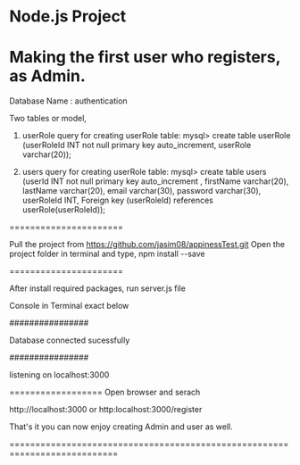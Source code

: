 # Node.js Project
# Making the first user who registers, as Admin.
Database Name : authentication

Two tables or model,
1. userRole
query for creating userRole table:
mysql> create table userRole (userRoleId INT not null primary key auto_increment, userRole varchar(20));




2. users
query for creating userRole table:
mysql> create table users (userId INT not null primary key auto_increment , firstName varchar(20), lastName varchar(20), email varchar(30), password varchar(30), userRoleId INT, Foreign key (userRoleId) references userRole(userRoleId));

======================

Pull the project from https://github.com/jasim08/appinessTest.git
Open the project folder in terminal and type,
npm install --save


======================

After install required packages, 
run server.js file


Console in Terminal exact below

################

Database connected sucessfully

################

listening on localhost:3000

==================
Open browser and serach

http://localhost:3000 or http:localhost:3000/register

That's it you can now enjoy creating Admin and user as well.

===========================================================================

